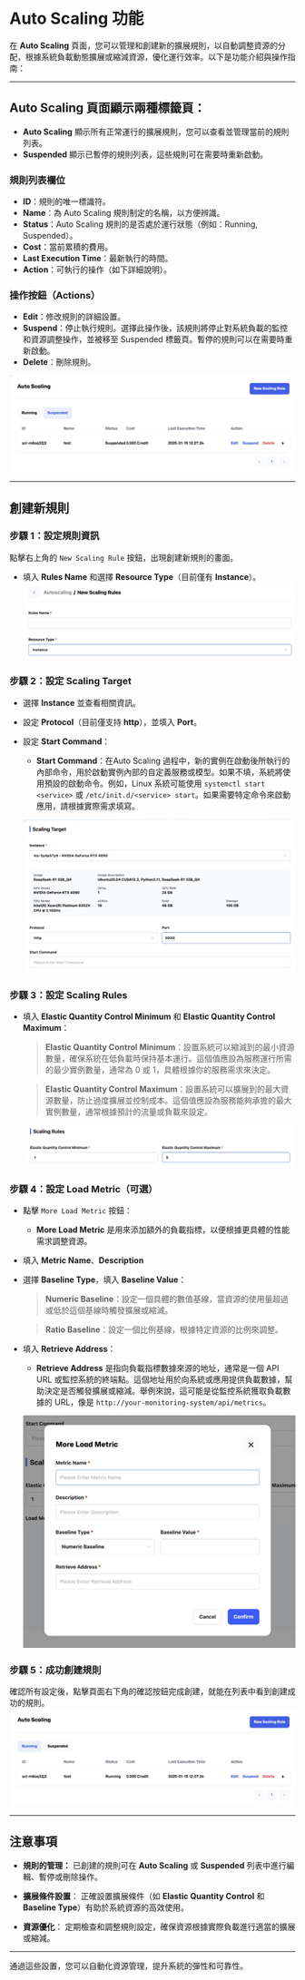 # Auto Scaling 功能

在 **Auto Scaling** 頁面，您可以管理和創建新的擴展規則，以自動調整資源的分配，根據系統負載動態擴展或縮減資源，優化運行效率。以下是功能介紹與操作指南：

---

## **Auto Scaling** 頁面顯示兩種標籤頁：

- **Auto Scaling** 顯示所有正常運行的擴展規則，您可以查看並管理當前的規則列表。
- **Suspended** 顯示已暫停的規則列表，這些規則可在需要時重新啟動。

### **規則列表欄位**

- **ID**：規則的唯一標識符。
- **Name**：為 Auto Scaling 規則制定的名稱，以方便辨識。
- **Status**：Auto Scaling 規則的是否處於運行狀態（例如：Running, Suspended）。
- **Cost**：當前累積的費用。
- **Last Execution Time**：最新執行的時間。
- **Action**：可執行的操作（如下詳細說明）。

### **操作按鈕（Actions）**

- **Edit**：修改規則的詳細設置。
- **Suspend**：停止執行規則。選擇此操作後，該規則將停止對系統負載的監控和資源調整操作，並被移至 Suspended 標籤頁。暫停的規則可以在需要時重新啟動。
- **Delete**：刪除規則。

![Auto scaling list](../../../../../docs/docs-images/p07/01.Auto%20scaling%20list.jpg)

---

## **創建新規則**

### **步驟 1：設定規則資訊**

點擊右上角的 `New Scaling Rule` 按鈕，出現創建新規則的畫面。

- 填入 **Rules Name** 和選擇 **Resource Type**（目前僅有 **Instance**）。
  ![New Scaling Rule](../../../../../docs/docs-images/p07/02.New%20Scaling%20Rules.jpg)

### **步驟 2：設定 Scaling Target**

- 選擇 **Instance** 並查看相關資訊。
- 設定 **Protocol**（目前僅支持 **http**），並填入 **Port**。
- 設定 **Start Command**：

  - **Start Command**：在Auto Scaling 過程中，新的實例在啟動後所執行的內部命令，用於啟動實例內部的自定義服務或模型。如果不填，系統將使用預設的啟動命令。例如，Linux 系統可能使用 `systemctl start <service>` 或 `/etc/init.d/<service> start`。如果需要特定命令來啟動應用，請根據實際需求填寫。

  ![New Scaling Rule](../../../../../docs/docs-images/p07/03.Scaling%20Target.jpg)

### **步驟 3：設定 Scaling Rules**

- 填入 **Elastic Quantity Control Minimum** 和 **Elastic Quantity Control Maximum**：

  > **Elastic Quantity Control Minimum**：設置系統可以縮減到的最小資源數量，確保系統在低負載時保持基本運行。這個值應設為服務運行所需的最少實例數量，通常為 0 或 1，具體根據你的服務需求來決定。

  > **Elastic Quantity Control Maximum**：設置系統可以擴展到的最大資源數量，防止過度擴展並控制成本。這個值應設為服務能夠承擔的最大實例數量，通常根據預計的流量或負載來設定。

  ![Scaling Rule](../../../../../docs/docs-images/p07/04.Elastic%20Quantity%20Control.jpg)

### **步驟 4：設定 Load Metric（可選）**

- 點擊 `More Load Metric` 按鈕：

  - **More Load Metric** 是用來添加額外的負載指標，以便根據更具體的性能需求調整資源。

- 填入 **Metric Name**、**Description**

- 選擇 **Baseline Type**，填入 **Baseline Value**：

  > **Numeric Baseline**：設定一個具體的數值基線，當資源的使用量超過或低於這個基線時觸發擴展或縮減。

  > **Ratio Baseline**：設定一個比例基線，根據特定資源的比例來調整。

- 填入 **Retrieve Address**：

  - **Retrieve Address** 是指向負載指標數據來源的地址，通常是一個 API URL 或監控系統的終端點。這個地址用於向系統或應用提供負載數據，幫助決定是否觸發擴展或縮減。舉例來說，這可能是從監控系統獲取負載數據的 URL，像是 `http://your-monitoring-system/api/metrics`。

  ![Scaling Rule](../../../../../docs/docs-images/p07/05.More%20Load%20Metric.jpg)

### **步驟 5：成功創建規則**

確認所有設定後，點擊頁面右下角的確認按鈕完成創建，就能在列表中看到創建成功的規則。
![Rule list](../../../../../docs/docs-images/p07/06.Rule%20list.jpg)

---

## **注意事項**

- **規則的管理：**
  已創建的規則可在 **Auto Scaling** 或 **Suspended** 列表中進行編輯、暫停或刪除操作。

- **擴展條件設置**：
  正確設置擴展條件（如 **Elastic Quantity Control** 和 **Baseline Type**）有助於系統資源的高效使用。

- **資源優化**：
  定期檢查和調整規則設定，確保資源根據實際負載進行適當的擴展或縮減。

---

通過這些設置，您可以自動化資源管理，提升系統的彈性和可靠性。
